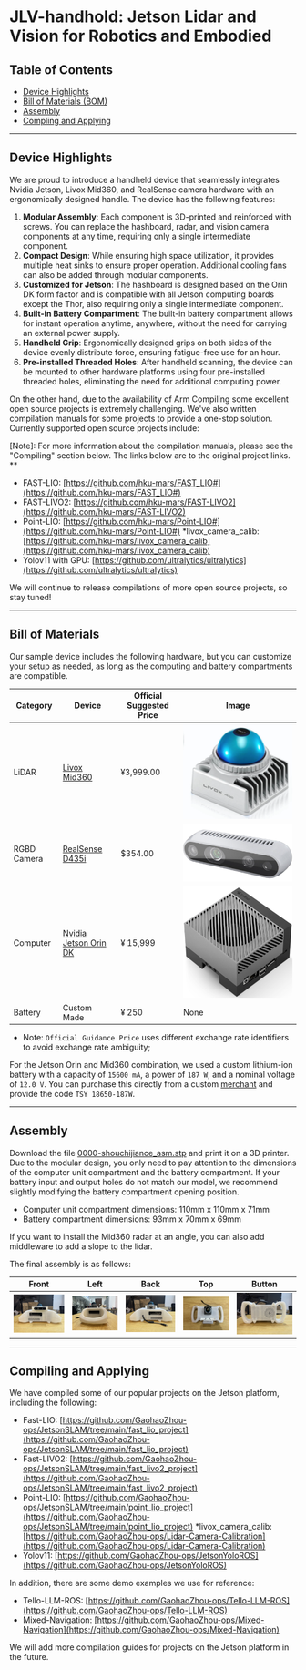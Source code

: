 # JLV-handhold: Jetson Lidar and Vision for Robotics and Embodied

## Table of Contents

* [Device Highlights](#device-highlights)
* [Bill of Materials (BOM)](#bill-of-materials)
* [Assembly](#assembly)
* [Compling and Applying](#compiling-and-applying)

---
## Device Highlights

We are proud to introduce a handheld device that seamlessly integrates Nvidia Jetson, Livox Mid360, and RealSense camera hardware with an ergonomically designed handle. The device has the following features:

1. **Modular Assembly**: Each component is 3D-printed and reinforced with screws. You can replace the hashboard, radar, and vision camera components at any time, requiring only a single intermediate component.
2. **Compact Design**: While ensuring high space utilization, it provides multiple heat sinks to ensure proper operation. Additional cooling fans can also be added through modular components.
3. **Customized for Jetson**: The hashboard is designed based on the Orin DK form factor and is compatible with all Jetson computing boards except the Thor, also requiring only a single intermediate component.
4. **Built-in Battery Compartment**: The built-in battery compartment allows for instant operation anytime, anywhere, without the need for carrying an external power supply.
5. **Handheld Grip**: Ergonomically designed grips on both sides of the device evenly distribute force, ensuring fatigue-free use for an hour.
6. **Pre-installed Threaded Holes**: After handheld scanning, the device can be mounted to other hardware platforms using four pre-installed threaded holes, eliminating the need for additional computing power.

On the other hand, due to the availability of Arm Compiling some excellent open source projects is extremely challenging. We've also written compilation manuals for some projects to provide a one-stop solution. Currently supported open source projects include:

[Note]: For more information about the compilation manuals, please see the "Compiling" section below. The links below are to the original project links. **

* FAST-LIO: [https://github.com/hku-mars/FAST_LIO#](https://github.com/hku-mars/FAST_LIO#)
* FAST-LIVO2: [https://github.com/hku-mars/FAST-LIVO2](https://github.com/hku-mars/FAST-LIVO2)
* Point-LIO: [https://github.com/hku-mars/Point-LIO#](https://github.com/hku-mars/Point-LIO#)
*livox_camera_calib: [https://github.com/hku-mars/livox_camera_calib](https://github.com/hku-mars/livox_camera_calib)
* Yolov11 with GPU: [https://github.com/ultralytics/ultralytics](https://github.com/ultralytics/ultralytics)

We will continue to release compilations of more open source projects, so stay tuned!

----

## Bill of Materials

Our sample device includes the following hardware, but you can customize your setup as needed, as long as the computing and battery compartments are compatible.

|Category|Device|Official Suggested Price|Image|
|--|--|--|--|
|LiDAR|[Livox Mid360](https://www.livoxtech.com/cn/mid-360)|¥3,999.00|![mid360](./images/mid360.png)|
|RGBD Camera|[RealSense D435i](https://store.realsenseai.com/buy-intel-realsense-depth-camera-d435i.html)|$354.00|![d345i](./images/d435i.png)|
|Computer|[Nvidia Jetson Orin DK](https://www.nvidia.cn/autonomous-machines/embedded-systems/jetson-orin/)|¥ 15,999|![orim](./images/orin.png)|
|Battery|Custom Made|¥ 250|None|


* Note: `Official Guidance Price` uses different exchange rate identifiers to avoid exchange rate ambiguity;

For the Jetson Orin and Mid360 combination, we used a custom lithium-ion battery with a capacity of `15600 mA`, a power of `187 W`, and a nominal voltage of `12.0 V`. You can purchase this directly from a custom [merchant](http://191624.51sole.com/) and provide the code `TSY 18650-187W`.


----

## Assembly

Download the file [0000-shouchijiance_asm.stp](./model/0000-shouchijiance_asm.stp) and print it on a 3D printer. Due to the modular design, you only need to pay attention to the dimensions of the computer unit compartment and the battery compartment. If your battery input and output holes do not match our model, we recommend slightly modifying the battery compartment opening position.

* Computer unit compartment dimensions: 110mm x 110mm x 71mm
* Battery compartment dimensions: 93mm x 70mm x 69mm

If you want to install the Mid360 radar at an angle, you can also add middleware to add a slope to the lidar.

The final assembly is as follows:

|Front|Left|Back|Top|Button|
|--|--|--|--|--|
|![front](./images/view_point_front.jpeg)|![left](./images/view_point_left.jpeg)|![back](./images/view_point_back.jpeg)|![top](./images/view_point_top.jpeg)|![button](./images/view_point_button.jpeg)|

----

## Compiling and Applying

We have compiled some of our popular projects on the Jetson platform, including the following:

* Fast-LIO: [https://github.com/GaohaoZhou-ops/JetsonSLAM/tree/main/fast_lio_project](https://github.com/GaohaoZhou-ops/JetsonSLAM/tree/main/fast_lio_project)
* Fast-LIVO2: [https://github.com/GaohaoZhou-ops/JetsonSLAM/tree/main/fast_livo2_project](https://github.com/GaohaoZhou-ops/JetsonSLAM/tree/main/fast_livo2_project)
* Point-LIO: [https://github.com/GaohaoZhou-ops/JetsonSLAM/tree/main/point_lio_project](https://github.com/GaohaoZhou-ops/JetsonSLAM/tree/main/point_lio_project)
*livox_camera_calib: [https://github.com/GaohaoZhou-ops/Lidar-Camera-Calibration](https://github.com/GaohaoZhou-ops/Lidar-Camera-Calibration)
* Yolov11: [https://github.com/GaohaoZhou-ops/JetsonYoloROS](https://github.com/GaohaoZhou-ops/JetsonYoloROS)

In addition, there are some demo examples we use for reference:

* Tello-LLM-ROS: [https://github.com/GaohaoZhou-ops/Tello-LLM-ROS](https://github.com/GaohaoZhou-ops/Tello-LLM-ROS)
* Mixed-Navigation: [https://github.com/GaohaoZhou-ops/Mixed-Navigation](https://github.com/GaohaoZhou-ops/Mixed-Navigation)

We will add more compilation guides for projects on the Jetson platform in the future.